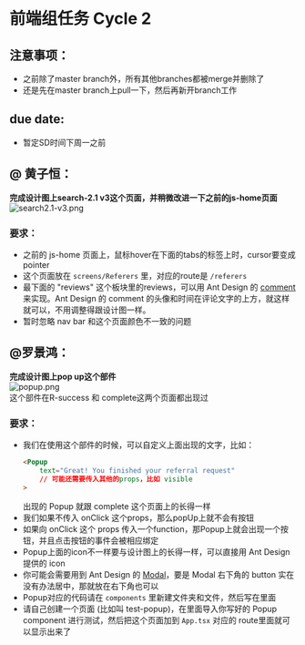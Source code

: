 # 前端组任务 Cycle 2

## 注意事项：
- 之前除了master branch外，所有其他branches都被merge并删除了
- 还是先在master branch上pull一下，然后再新开branch工作

## due date:
- 暂定SD时间下周一之前

## @ 黄子恒：
**完成设计图上search-2.1 v3这个页面，并稍微改进一下之前的js-home页面**
![search2.1-v3.png](https://i.loli.net/2021/02/08/k2tp9fXSzGe7KZ3.png)
### 要求：
- 之前的 js-home 页面上，鼠标hover在下面的tabs的标签上时，cursor要变成pointer
- 这个页面放在 ```screens/Referers``` 里，对应的route是 ```/referers```
- 最下面的 "reviews" 这个板块里的reviews，可以用 Ant Design 的 [comment](https://ant.design/components/comment-cn/) 来实现。Ant Design 的 comment 的头像和时间在评论文字的上方，就这样就可以，不用调整得跟设计图一样。
- 暂时忽略 nav bar 和这个页面颜色不一致的问题

## @罗景鸿：
**完成设计图上pop up这个部件**  
![popup.png](https://i.loli.net/2021/02/08/xA3j9kKcGFu7zMt.png)  
这个部件在R-success 和 complete这两个页面都出现过
### 要求：
- 我们在使用这个部件的时候，可以自定义上面出现的文字，比如：
    ```html
    <Popup
        text="Great! You finished your referral request"
        // 可能还需要传入其他的props，比如 visible
    >
    ```
    出现的 Popup 就跟 complete 这个页面上的长得一样
- 我们如果不传入 onClick 这个props，那么popUp上就不会有按钮
- 如果向 onClick 这个 props 传入一个function，那Popup上就会出现一个按钮，并且点击按钮的事件会被相应绑定
- Popup上面的icon不一样要与设计图上的长得一样，可以直接用 Ant Design 提供的 icon
- 你可能会需要用到 Ant Design 的 [Modal](https://ant.design/components/modal-cn/)，要是 Modal 右下角的 button 实在没有办法居中，那就放在右下角也可以
- Popup对应的代码请在 ```components``` 里新建文件夹和文件，然后写在里面
- 请自己创建一个页面 (比如叫 test-popup)，在里面导入你写好的 Popup component 进行测试，然后把这个页面加到 ```App.tsx``` 对应的 route里面就可以显示出来了